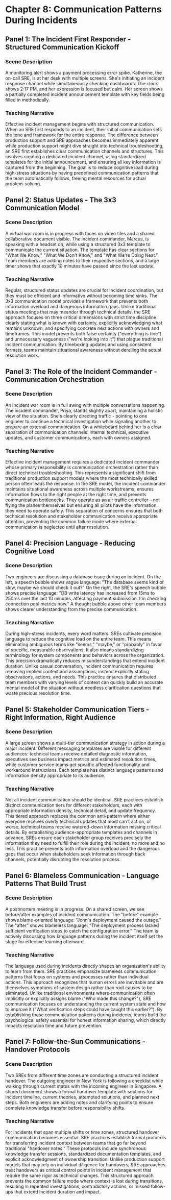 # Chapter 8: Communication Patterns During Incidents

## Panel 1: The Incident First Responder - Structured Communication Kickoff
### Scene Description

 A monitoring alert shows a payment processing error spike. Katherine, the on-call SRE, is at her desk with multiple screens. She's initiating an incident response channel while simultaneously checking dashboards. The clock shows 2:17 PM, and her expression is focused but calm. Her screen shows a partially completed incident announcement template with key fields being filled in methodically.

### Teaching Narrative
Effective incident management begins with structured communication. When an SRE first responds to an incident, their initial communication sets the tone and framework for the entire response. The difference between production support and SRE approaches becomes immediately apparent: while production support might dive straight into technical troubleshooting, an SRE first establishes clear communication channels and structures. This involves creating a dedicated incident channel, using standardized templates for the initial announcement, and ensuring all key information is captured from the beginning. The goal is to reduce cognitive load during high-stress situations by having predefined communication patterns that the team automatically follows, freeing mental resources for actual problem-solving.

## Panel 2: Status Updates - The 3x3 Communication Model
### Scene Description

 A virtual war room is in progress with faces on video tiles and a shared collaborative document visible. The incident commander, Marcus, is speaking with a headset on, while using a structured 3x3 template to communicate the current situation. The template has clear sections for "What We Know," "What We Don't Know," and "What We're Doing Next." Team members are adding notes to their respective sections, and a large timer shows that exactly 10 minutes have passed since the last update.

### Teaching Narrative
Regular, structured status updates are crucial for incident coordination, but they must be efficient and informative without becoming time sinks. The 3x3 communication model provides a framework that prevents both information overload and dangerous information gaps. Unlike traditional status meetings that may meander through technical details, the SRE approach focuses on three critical dimensions with strict time discipline: clearly stating what is known with certainty, explicitly acknowledging what remains unknown, and specifying concrete next actions with owners and timeframes. This model prevents both false certainty ("everything is fine") and unnecessary vagueness ("we're looking into it") that plague traditional incident communication. By timeboxing updates and using consistent formats, teams maintain situational awareness without derailing the actual resolution work.

## Panel 3: The Role of the Incident Commander - Communication Orchestration
### Scene Description

 An incident war room is in full swing with multiple conversations happening. The incident commander, Priya, stands slightly apart, maintaining a holistic view of the situation. She's clearly directing traffic - pointing to one engineer to continue a technical investigation while signaling another to prepare an external communication. On a whiteboard behind her is a clear separation of communication channels: internal technical, executive updates, and customer communications, each with owners assigned.

### Teaching Narrative
Effective incident management requires a dedicated incident commander whose primary responsibility is communication orchestration rather than direct technical troubleshooting. This represents a significant shift from traditional production support models where the most technically skilled person often leads the response. In the SRE model, the incident commander maintains situational awareness across multiple workstreams, ensures information flows to the right people at the right time, and prevents communication bottlenecks. They operate as an air traffic controller – not flying the planes themselves but ensuring all pilots have the information they need to operate safely. This separation of concerns ensures that both technical resolution and stakeholder communication receive appropriate attention, preventing the common failure mode where external communication is neglected until after resolution.

## Panel 4: Precision Language - Reducing Cognitive Load
### Scene Description

 Two engineers are discussing a database issue during an incident. On the left, a speech bubble shows vague language: "The database seems kind of slow, maybe we should check it out?" On the right, the SRE's speech bubble shows precise language: "DB write latency has increased from 15ms to 250ms over the last 10 minutes, affecting payment submission. I'm checking connection pool metrics now." A thought bubble above other team members shows clearer understanding from the precise communication.

### Teaching Narrative
During high-stress incidents, every word matters. SREs cultivate precision language to reduce the cognitive load on the entire team. This means eliminating ambiguous terms like "seems," "maybe," or "probably" in favor of specific, measurable observations. It also means standardizing terminology for system components and behaviors across the organization. This precision dramatically reduces misunderstandings that extend incident duration. Unlike casual conversation, incident communication requires removing implied context and assumptions, instead explicitly stating observations, actions, and needs. This practice ensures that distributed team members with varying levels of context can quickly build an accurate mental model of the situation without needless clarification questions that waste precious resolution time.

## Panel 5: Stakeholder Communication Tiers - Right Information, Right Audience
### Scene Description

 A large screen shows a multi-tier communication strategy in action during a major incident. Different messaging templates are visible for different audiences: technical teams receive detailed diagnostic information, executives see business impact metrics and estimated resolution times, while customer service teams get specific affected functionality and workaround instructions. Each template has distinct language patterns and information density appropriate to its audience.

### Teaching Narrative
Not all incident communication should be identical. SRE practices establish distinct communication tiers for different stakeholders, each with appropriate information density, technical detail, and update frequency. This tiered approach replaces the common anti-pattern where either everyone receives overly technical updates that most can't act on, or worse, technical teams receive watered-down information missing critical details. By establishing audience-appropriate templates and channels in advance, SREs ensure each stakeholder group receives precisely the information they need to fulfill their role during the incident, no more and no less. This practice prevents both information overload and the dangerous gaps that occur when stakeholders seek information through back channels, potentially disrupting the resolution process.

## Panel 6: Blameless Communication - Language Patterns That Build Trust
### Scene Description

 A postmortem meeting is in progress. On a shared screen, we see before/after examples of incident communication. The "before" example shows blame-oriented language: "John's deployment caused the outage." The "after" shows blameless language: "The deployment process lacked sufficient verification steps to catch the configuration error." The team is actively discussing how language patterns during the incident itself set the stage for effective learning afterward.

### Teaching Narrative
The language used during incidents directly shapes an organization's ability to learn from them. SRE practices emphasize blameless communication patterns that focus on systems and processes rather than individual actions. This approach recognizes that human errors are inevitable and are themselves symptoms of system design rather than root causes to be eliminated. Unlike traditional environments where communication often implicitly or explicitly assigns blame ("Who made this change?"), SRE communication focuses on understanding the current system state and how to improve it ("What verification steps could have caught this earlier?"). By establishing these communication patterns during incidents, teams build the psychological safety essential for honest information sharing, which directly impacts resolution time and future prevention.

## Panel 7: Follow-the-Sun Communications - Handover Protocols
### Scene Description

 Two SREs from different time zones are conducting a structured incident handover. The outgoing engineer in New York is following a checklist while walking through current status with the incoming engineer in Singapore. A shared document shows a formal handover template with sections for incident timeline, current theories, attempted solutions, and planned next steps. Both engineers are adding notes and clarifying points to ensure complete knowledge transfer before responsibility shifts.

### Teaching Narrative
For incidents that span multiple shifts or time zones, structured handover communication becomes essential. SRE practices establish formal protocols for transferring incident context between teams that go far beyond traditional "handover notes." These protocols include synchronous knowledge transfer sessions, standardized documentation templates, and explicit acknowledgment of ownership transition. Unlike production support models that may rely on individual diligence for handovers, SRE approaches treat handovers as critical control points in incident management that require the same rigor as technical changes. This structured approach prevents the common failure mode where context is lost during transitions, resulting in repeated investigations, contradictory actions, or missed follow-ups that extend incident duration and impact.